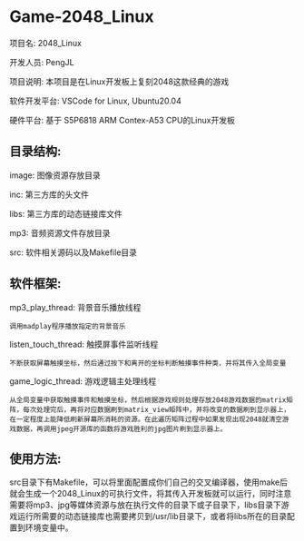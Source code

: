 # Game-2048_Linux

项目名: 2048_Linux

开发人员: PengJL

项目说明: 本项目是在Linux开发板上复刻2048这款经典的游戏

软件开发平台: VSCode for Linux, Ubuntu20.04

硬件平台: 基于 S5P6818 ARM Contex-A53 CPU的Linux开发板

## 目录结构:

image: 图像资源存放目录

inc: 第三方库的头文件

libs: 第三方库的动态链接库文件

mp3: 音频资源文件存放目录

src: 软件相关源码以及Makefile目录

## 软件框架:

mp3_play_thread: 背景音乐播放线程

    调用madplay程序播放指定的背景音乐

listen_touch_thread: 触摸屏事件监听线程

    不断获取屏幕触摸坐标，然后通过按下和离开的坐标判断触摸事件种类，并将其传入全局变量

game_logic_thread: 游戏逻辑主处理线程

    从全局变量中获取触摸事件和触摸坐标，然后根据游戏规则处理存放2048游戏数据的matrix矩阵，每次处理完后，再将对应数据刷到matrix_view矩阵中，并将改变的数据刷到显示器上，在一定程度上能降低刷新屏幕所消耗的资源。在此遍历矩阵过程中如果发现出现2048就清空游戏数据，再调用jpeg开源库的函数将游戏胜利的jpg图片刷到显示器上。

## 使用方法:

src目录下有Makefile，可以将里面配置成你们自己的交叉编译器，使用make后就会生成一个2048_Linux的可执行文件，将其传入开发板就可以运行，同时注意需要将mp3、jpg等媒体资源与放在执行文件的目录下或子目录下，libs目录下游戏运行所需要的动态链接库也需要拷贝到/usr/lib目录下，或者将libs所在的目录配置到环境变量中。
